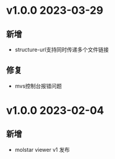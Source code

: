 # v1.0.0 2023-03-29

## 新增

- structure-url支持同时传递多个文件链接

## 修复

- mvs控制台报错问题

# v1.0.0 2023-02-04

## 新增

- molstar viewer v1 发布

